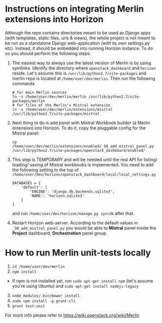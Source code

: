 # Instructions on integrating Merlin extensions into Horizon
Although the repo contains directories meant to be used as Django apps
(with templates, static files, urls & views), the whole project is not
meant to be run as a standalone Django web-application (with its own
settings.py etc). Instead, it should be embedded into running Horizon
instance. To do so you should perform the following steps:

1. The easiest way to always use the latest version of Merlin is by using
symlinks. Identify the directory where ``openstack_dashboard`` and ``horizon``
reside. Let's assume this is ``/usr/lib/python2.7/site-packages`` and merlin
repo is located at ``/home/user/dev/merlin``. Then run the
following commands
   ```
   # for main Merlin sources
   ln -s /home/user/dev/merlin/merlin /usr/lib/python2.7/site-packages/merlin
   # for files of the Merlin's Mistral extension
   ln -s /home/user/dev/merlin/extensions/mistral /usr/lib/python2.7/site-packages/mistral
   ```

2. Next thing to do is add panel with Mistral Workbook builder (a Merlin
extension) into Horizon. To do it, copy the pluggable config for the Mistral
panel:
   ```
   cp /home/user/dev/merlin/extensions/enabled/_50_add_mistral_panel.py /usr/lib/python2.7/site-packages/openstack_dashboard/enabled/
   ```

3. This step is TEMPORARY and will be needed until the real API for listing/ loading/ saving 
of Mistral workbooks is implemented. You need to add the following setting to the top of
``/home/user/dev/horizon/openstack_dashboard/local/local_settings.py``
   ```
   DATABASES = {
       'default': {
           'ENGINE': 'django.db.backends.sqlite3',
           'NAME': 'horizon.sqlite3'
       }
   }
   ```

   and run ``/home/user/dev/horizon/manage.py syncdb`` after that.
4. Restart Horizon web-server. According to the default values in
``_50_add_mistral_panel.py`` you would be able to **Mistral** panel inside
the **Project** dashboard, **Orchestration** panel group.

# How to run Merlin unit-tests locally
1. ``cd /home/user/dev/merlin``
2. ``npm install``
  * If npm is not installed yet, run ``sudo apt-get install npm`` (let's assume you're
  using Ubuntu) and ``sudo apt-get install nodejs-legacy``
3. ``node_modules/.bin/bower install``
4. ``sudo npm install -g grunt-cli``
5. ``grunt test:unit``

For more info please refer to https://wiki.openstack.org/wiki/Merlin
